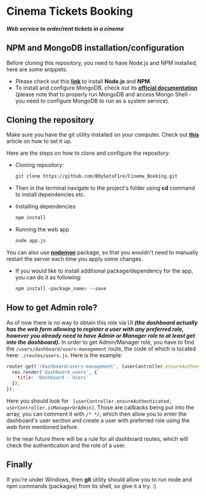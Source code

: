 # Cinema Tickets Booking
##### Web service to order/rent tickets in a cinema

## NPM and MongoDB installation/configuration

Before cloning this repository, you need to have Node.js and NPM installed, here are some snippets:

* Please check out this **[link](https://nodejs.org/en/)** to install **Node.js** and **NPM**.
* To install and configure MongoDB, check out its **[official documentation](https://docs.mongodb.com/manual/installation/)** (please note that to properly run MongoDB and access Mongo Shell - you need to configure MongoDB to run as a system service).

## Cloning the repository

Make sure you have the git utility installed on your computer. Check out **[this](https://git-scm.com/book/en/v2/Getting-Started-Installing-Git)** article on how to set it up.

Here are the steps on how to clone and configure the repository:

* Cloning repository:

  ```bash
  git clone https://github.com/B0ySetsF1re/Cinema_Booking.git
  ```
* Then in the terminal navigate to the project's folder using **cd** command to install dependencies etc.

* Installing dependencies

  ```bash
  npm install
  ```
* Running the web app

  ```bash
  node app.js
  ```
You can also use **[nodemon](https://www.npmjs.com/package/nodemon)** package, so that you wouldn't need to manually restart the server each time you apply some changes.

* If you would like to install additional package/dependency for the app, you can do it as following:

  ```bash
  npm install <package_name> --save
  ```

## How to get Admin role?
As of now there is no way to obtain this role via UI ***(the dashboard actually has the web form allowing to register a user with any preferred role, however you already need to have Admin or Manager role to at least get into the dashboard).*** In order to get Admin/Manager role, you have to find the ```/users/dashboard/users-management``` route, the code of which is located here: ```./routes/users.js```. Here is the example:

```javascript
router.get('/dashboard/users-management', [userController.ensureAuthenticated, userController.isManagerOrAdmin], function(req, res) {
  res.render('dashboard_users', {
    title: 'Dashboard - Users'
  });
});
```

Here you should look for ``` [userController.ensureAuthenticated, userController.isManagerOrAdmin]```. Those are callbacks being put into the array, you can comment it with ```/* */```, which then allow you to enter the dashboard's user section and create a user with preferred role using the web form mentioned before.

In the near future there will be a rule for all dashboard routes, which will check the authentication and the role of a user.

## Finally

If you're under Windows, then **git** utility should allow you to run node and npm commands (packages) from its shell, so give it a try. :)
